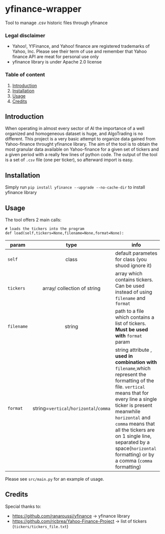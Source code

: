 # yfinance-wrapper
Tool to manage .csv historic files through yfinance
### Legal disclaimer
- Yahoo!, Y!Finance, and Yahoo! finance are registered trademarks of Yahoo, Inc. Please see their term of use and remember that Yahoo finance API are meat for personal use only
- yfinance library is under Apache 2.0 license
### Table of content
1. [Introduction](#introduction)
2. [Installation](#installation)
3. [Usage](#usage)
4. [Credits](#credits)

## Introduction <a name="introduction"></a>
When operating in almost every sector of AI the importance of a well organized and homogeneous dataset is huge, and AlgoTrading is no different. This project is a very basic attempt to organize data gained from Yahoo-finance throught yfinance library. The aim of the tool is to obtain the most granular data available on Yahoo-finance for a given set of tickers and a given period with a really few lines of python code. The output of the tool is a set of `.csv` file (one per ticker), so afterward import is easy.

## Installation <a name="installation"></a>
Simply run `pip install yfinance --upgrade --no-cache-dir` to install yfinance library

## Usage <a name="usage"></a>
The tool offers 2 main calls:
```
# loads the tickers into the program
def load(self,tickers=None,filename=None,format=None):
```
|param|type|info|
|-----|:--:|----|
|`self` |class| default parametes for class (you shuod ignore it)|
|`tickers`|array/ collection of string|array which contains tickers. Can be used instead of using `filename` and `format`|
|`filename`|string|path to a file which contains a list of tickers. **Must be used with** `format` param|
|`format`|string=`vertical`/`horizontal`/`comma`|string attribute , **used in combination with** `filename`,which represent the formatting of the file. `vertical` means that for every line a single ticker is present meanwhile `horizontal` and `comma` means that all the tickers are on 1 single line, separated by a space(`horizontal` formatting) or by a comma (`comma` formatting)|

Please see `src/main.py` for an example of usage.

## Credits <a name="credits"></a>
Special thanks to:
- https://github.com/ranaroussi/yfinance $\rightarrow$ yfinance library
- https://github.com/ricbrea/Yahoo-Finance-Project $\rightarrow$ list of tickers (`tickers/tickers_file.txt`)
